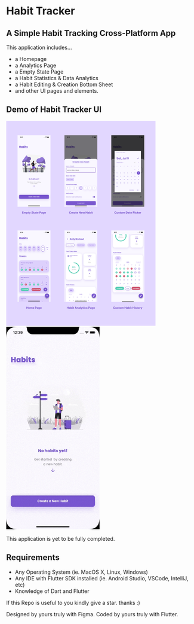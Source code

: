 # Habit Tracker
## A Simple Habit Tracking Cross-Platform App

This application includes...
- a Homepage
- a Analytics Page
- a Empty State Page
- a Habit Statistics & Data Analytics
- a Habit Editing & Creation Bottom Sheet
- and other UI pages and elements.

## Demo of Habit Tracker UI
<img src="images/habit_screenshots.png" width="400"> <img src="images/app_demo.gif" width="250">


This application is yet to be fully completed.

## Requirements
* Any Operating System (ie. MacOS X, Linux, Windows)
* Any IDE with Flutter SDK installed (ie.  Android Studio, VSCode, IntelliJ, etc)
* Knowledge of Dart and Flutter

If this Repo is useful to you kindly give a star. thanks :)

Designed by yours truly with Figma.
Coded by yours truly with Flutter.
